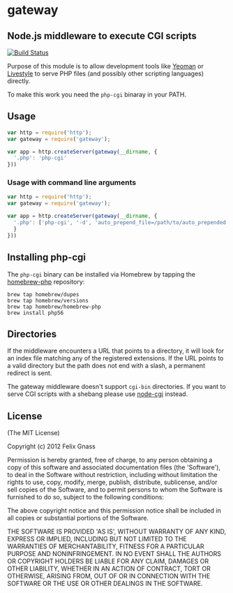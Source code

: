 # gateway
## Node.js middleware to execute CGI scripts

[![Build Status](https://secure.travis-ci.org/fgnass/gateway.png)](http://travis-ci.org/fgnass/gateway)

Purpose of this module is to allow development tools like
[Yeoman](http://yeoman.io) or [Livestyle](https://github.com/One-com/livestyle)
to serve PHP files (and possibly other scripting languages) directly.

To make this work you need the `php-cgi` binaray in your PATH.

## Usage

```javascript
var http = require('http');
var gateway = require('gateway');

var app = http.createServer(gateway(__dirname, {
  '.php': 'php-cgi'
}))
```

### Usage with command line arguments
```javascript
var http = require('http');
var gateway = require('gateway');

var app = http.createServer(gateway(__dirname, {
  '.php': ['php-cgi', '-d', 'auto_prepend_file=/path/to/auto_prepended.php']
  }
}))
```

## Installing php-cgi

The `php-cgi` binary can be installed via Homebrew by tapping the
[homebrew-php](https://github.com/Homebrew/homebrew-php) repository:

    brew tap homebrew/dupes
    brew tap homebrew/versions
    brew tap homebrew/homebrew-php
    brew install php56

## Directories

If the middleware encounters a URL that points to a directory, it will look for
an index file matching any of the registered extensions. If the URL points to a
valid directory but the path does not end with a slash, a permanent redirect is
sent.

The gateway middleware doesn't support `cgi-bin` directories. If you want to
serve CGI scripts with a shebang please use [node-cgi](https://github.com/TooTallNate/node-cgi) instead.

## License

(The MIT License)

Copyright (c) 2012 Felix Gnass

Permission is hereby granted, free of charge, to any person obtaining
a copy of this software and associated documentation files (the
'Software'), to deal in the Software without restriction, including
without limitation the rights to use, copy, modify, merge, publish,
distribute, sublicense, and/or sell copies of the Software, and to
permit persons to whom the Software is furnished to do so, subject to
the following conditions:

The above copyright notice and this permission notice shall be
included in all copies or substantial portions of the Software.

THE SOFTWARE IS PROVIDED 'AS IS', WITHOUT WARRANTY OF ANY KIND,
EXPRESS OR IMPLIED, INCLUDING BUT NOT LIMITED TO THE WARRANTIES OF
MERCHANTABILITY, FITNESS FOR A PARTICULAR PURPOSE AND NONINFRINGEMENT.
IN NO EVENT SHALL THE AUTHORS OR COPYRIGHT HOLDERS BE LIABLE FOR ANY
CLAIM, DAMAGES OR OTHER LIABILITY, WHETHER IN AN ACTION OF CONTRACT,
TORT OR OTHERWISE, ARISING FROM, OUT OF OR IN CONNECTION WITH THE
SOFTWARE OR THE USE OR OTHER DEALINGS IN THE SOFTWARE.
